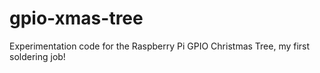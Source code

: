 # gpio-xmas-tree
Experimentation code for the Raspberry Pi GPIO Christmas Tree, my first soldering job!
